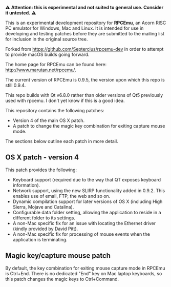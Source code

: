 :warning: **Attention: this is experimental and not suited to general use. Consider it untested.** :warning:

This is an experimental development repository for **RPCEmu**, an Acorn RISC PC emulator for Windows, Mac and Linux.  It is intended for use in developing and testing patches before they are submitted to the mailing list for inclusion in the original source tree.

Forked from https://github.com/Septercius/rpcemu-dev in order to attempt to provide macOS builds going forward.

The home page for RPCEmu can be found here: http://www.marutan.net/rpcemu/.

The current version of RPCEmu is 0.9.5, the version upon which this repo is still 0.9.4.

This repo builds with Qt v6.8.0 rather than older versions of Qt5 previously used with rpcemu. I don't yet know if this is a good idea.


This repository contains the following patches:

* Version 4 of the main OS X patch.
* A patch to change the magic key combination for exiting capture mouse mode.

The sections below outline each patch in more detail.

## OS X patch - version 4 

This patch provides the following:

* Keyboard support (required due to the way that QT exposes keyboard information).
* Network support, using the new SLIRP functionality added in 0.9.2.  This enables use of email, FTP, the web and so on.
* Dynamic compilation support for later versions of OS X (including High Sierra, Mojave and Catalina).
* Configurable data folder setting, allowing the application to reside in a different folder to its settings.
* A non-Mac specific fix for an issue with locating the Ethernet driver (kindly provided by David Pitt).
* A non-Mac specific fix for processing of mouse events when the application is terminating.

## Magic key/capture mouse patch

By default, the key combination for exiting mouse capture mode in RPCEmu is Ctrl+End.  There is no dedicated "End" key on Mac laptop keyboards, so this patch changes the magic keys to Ctrl+Command.
